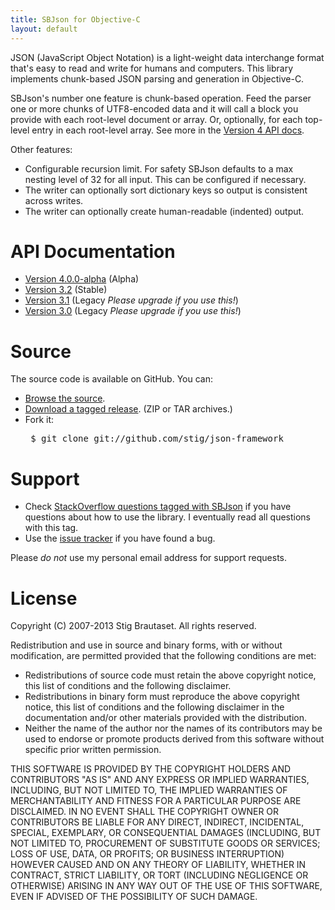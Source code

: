 ```yaml
---
title: SBJson for Objective-C
layout: default
---
```


JSON (JavaScript Object Notation) is a light-weight data interchange format
that's easy to read and write for humans and computers. This library implements
chunk-based JSON parsing and generation in Objective-C.

SBJson's number one feature is chunk-based operation. Feed the parser one or
more chunks of UTF8-encoded data and it will call a block you provide with each
root-level document or array. Or, optionally, for each top-level entry in each
root-level array. See more in the [Version 4 API
docs](http://sbjson.org/api/4.0/Classes/SBJson4Parser.html).

Other features:

* Configurable recursion limit. For safety SBJson defaults to a max nesting
  level of 32 for all input. This can be configured if necessary.
* The writer can optionally sort dictionary keys so output is consistent across writes.
* The writer can optionally create human-readable (indented) output.

# API Documentation

* [Version 4.0.0-alpha](api/4.0/) (Alpha)
* [Version 3.2](api/3.2/) (Stable)
* [Version 3.1](api/3.1/) (Legacy *Please upgrade if you use this!*)
* [Version 3.0](api/3.0/) (Legacy *Please upgrade if you use this!*)

# Source

The source code is available on GitHub. You can:

* [Browse the source](http://github.com/stig/json-framework).
* [Download a tagged release](https://github.com/stig/json-framework/tags). (ZIP or TAR archives.)
* Fork it: <pre>
$ git clone git://github.com/stig/json-framework
</pre>

# Support

* Check [StackOverflow questions tagged with SBJson](http://stackoverflow.com/questions/tagged/sbjson) if you have questions about how to use the library. I eventually read all questions with this tag.
* Use the [issue tracker](http://github.com/stig/json-framework/issues) if you have found a bug.

Please *do not* use my personal email address for support requests.

# License

Copyright (C) 2007-2013 Stig Brautaset. All rights reserved.

Redistribution and use in source and binary forms, with or without
modification, are permitted provided that the following conditions are met:

* Redistributions of source code must retain the above copyright notice, this
  list of conditions and the following disclaimer.
* Redistributions in binary form must reproduce the above copyright notice,
  this list of conditions and the following disclaimer in the documentation
  and/or other materials provided with the distribution.
* Neither the name of the author nor the names of its contributors may be used
  to endorse or promote products derived from this software without specific
  prior written permission.

THIS SOFTWARE IS PROVIDED BY THE COPYRIGHT HOLDERS AND CONTRIBUTORS "AS IS"
AND ANY EXPRESS OR IMPLIED WARRANTIES, INCLUDING, BUT NOT LIMITED TO, THE
IMPLIED WARRANTIES OF MERCHANTABILITY AND FITNESS FOR A PARTICULAR PURPOSE ARE
DISCLAIMED. IN NO EVENT SHALL THE COPYRIGHT OWNER OR CONTRIBUTORS BE LIABLE
FOR ANY DIRECT, INDIRECT, INCIDENTAL, SPECIAL, EXEMPLARY, OR CONSEQUENTIAL
DAMAGES (INCLUDING, BUT NOT LIMITED TO, PROCUREMENT OF SUBSTITUTE GOODS OR
SERVICES; LOSS OF USE, DATA, OR PROFITS; OR BUSINESS INTERRUPTION) HOWEVER
CAUSED AND ON ANY THEORY OF LIABILITY, WHETHER IN CONTRACT, STRICT LIABILITY,
OR TORT (INCLUDING NEGLIGENCE OR OTHERWISE) ARISING IN ANY WAY OUT OF THE USE
OF THIS SOFTWARE, EVEN IF ADVISED OF THE POSSIBILITY OF SUCH DAMAGE.
